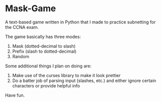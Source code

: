 # Mask-Game
A text-based game written in Python that I made to practice subnetting for the CCNA exam.

The game basically has three modes:
1. Mask (dotted-decimal to slash)
2. Prefix (slash to dotted-decimal)
3. Random

Some additional things I plan on doing are:
1. Make use of the curses library to make it look prettier
2. Do a batter job of parsing input (slashes, etc.) and either ignore certain characters or provide helpful info


Have fun.
